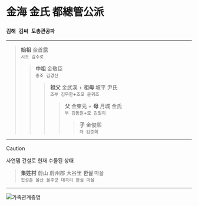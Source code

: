 # 金海 金氏 都總管公派<br>
### `김해 김씨 도총관공파`
***
> **始祖** 金首露<br>`시조 김수로`
>> **中祖** 金敬臣<br>`중조 김경신`
>>> **祖父** 金武漢 + **祖母** 坡平 尹氏<br>`조부 김무한`+`조모 윤귀조`
>>>> **父** 金東元 + **母** 月城 金氏<br>`부 김동원`+`모 김필이`
>>>>> **子** 金俊熙<br>`자 김준희`
***
> [!CAUTION]
> 사연댐 건설로 현재 수몰된 상태

> **集姓村** 蔚山 蔚州郡 大谷里 **한실** 마을<br>`집성촌 울산 울주군 대곡리 한실 마을`
<hr>

![가족관계증명](https://github.com/user-attachments/assets/1748ae5f-2e28-460f-adea-c900a606277b)
